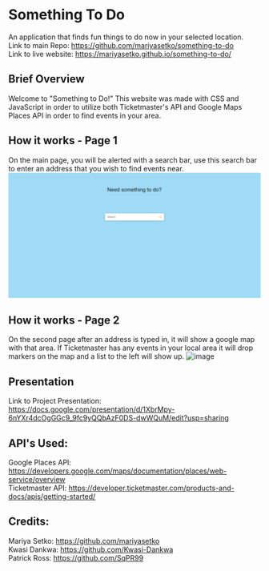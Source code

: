 # Something To Do
An application that finds fun things to do now in your selected location.
<br>
Link to main Repo: https://github.com/mariyasetko/something-to-do
<br>
Link to live website: https://mariyasetko.github.io/something-to-do/
<br>

## Brief Overview
Welcome to "Something to Do!" This website was made with CSS and JavaScript in order to utilize both Ticketmaster's API and Google Maps Places API in order to find events in your area.

## How it works - Page 1
On the main page, you will be alerted with a search bar, use this search bar to enter an address that you wish to find events near.
![Main](./assets/images/mainpage.png)

## How it works - Page 2
On the second page after an address is typed in, it will show a google map with that area. If Ticketmaster has any events in your local area it will drop markers on the map and a list to the left will show up.
![image](https://user-images.githubusercontent.com/105133644/172189647-f7b0da78-0e71-475d-8cc2-20186ff538ae.png)
<br>
## Presentation
Link to Project Presentation: https://docs.google.com/presentation/d/1XbrMpy-6nYXr4dcOgGGc9_9fc9yQQbAzF0DS-dwWQuM/edit?usp=sharing

## API's Used:
Google Places API: https://developers.google.com/maps/documentation/places/web-service/overview
<br>
Ticketmaster API: https://developer.ticketmaster.com/products-and-docs/apis/getting-started/

## Credits:
Mariya Setko: https://github.com/mariyasetko
<br>
Kwasi Dankwa: https://github.com/Kwasi-Dankwa
<br>
Patrick Ross: https://github.com/SqPR99

